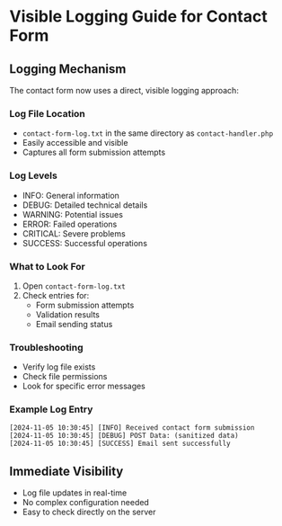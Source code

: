 # Visible Logging Guide for Contact Form

## Logging Mechanism

The contact form now uses a direct, visible logging approach:

### Log File Location
- `contact-form-log.txt` in the same directory as `contact-handler.php`
- Easily accessible and visible
- Captures all form submission attempts

### Log Levels
- INFO: General information
- DEBUG: Detailed technical details
- WARNING: Potential issues
- ERROR: Failed operations
- CRITICAL: Severe problems
- SUCCESS: Successful operations

### What to Look For
1. Open `contact-form-log.txt`
2. Check entries for:
   - Form submission attempts
   - Validation results
   - Email sending status

### Troubleshooting
- Verify log file exists
- Check file permissions
- Look for specific error messages

### Example Log Entry
```
[2024-11-05 10:30:45] [INFO] Received contact form submission
[2024-11-05 10:30:45] [DEBUG] POST Data: (sanitized data)
[2024-11-05 10:30:45] [SUCCESS] Email sent successfully
```

## Immediate Visibility
- Log file updates in real-time
- No complex configuration needed
- Easy to check directly on the server
